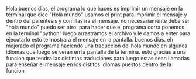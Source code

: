Hola buenos dias, el programa lo que haces es imprimir un mensaje en la terminal que dice "Hola mundo" usamos el print para imprimir el mensaje y dentro del parentesis y comillas ira el mensaje. no necesariamente debe ser "hola mundo" puedo ser otro. para hacer que el programa corra ponemos en la terminal "python" luego arrastramos el archivo y le damos a enter para ejecutarlo esto te mostrara el mensaje en la pantalla.
buenos dias. eh mejorado el programa haciendo una traduccion del hola mundo en algunos idiomas que luego se veran en la pantalla de la termina. esto gracias a una funcion que tendra las distintas traduciones para luego estas sean llamadas para enseñar el mensaje en los distitos idiomas puestos dentro de la funcion